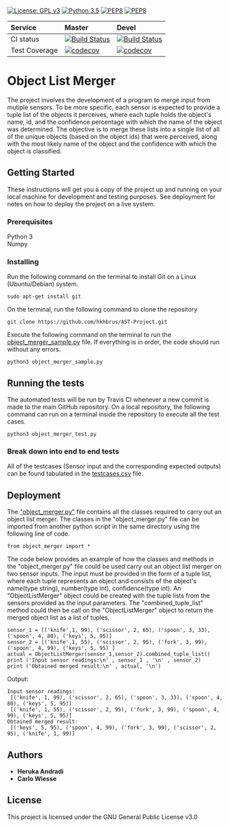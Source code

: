 [![License: GPL v3](https://img.shields.io/badge/License-GPLv3-blue.svg)](https://www.gnu.org/licenses/gpl-3.0) [![Python 3.5](https://img.shields.io/badge/python-3.5-red.svg)](https://www.python.org/downloads/release/python-350/) [![PEP8](https://img.shields.io/badge/code%20style-pep8-orange.svg)](https://www.python.org/dev/peps/pep-0008/) [![PEP8](https://img.shields.io/badge/code%20framework-unittest-lightgrey.svg)](https://docs.python.org/3/library/unittest.html)

|**Service**|**Master**|**Devel**|
|:------------- |:------------- |:----- |
|CI status|[![Build Status](https://travis-ci.com/hkhbrus/AST-Project.svg?branch=master)](https://travis-ci.com/hkhbrus/AST-Project)|[![Build Status](https://travis-ci.com/hkhbrus/AST-Project.svg?branch=devel)](https://travis-ci.com/hkhbrus/AST-Project)|
|Test Coverage|[![codecov](https://codecov.io/gh/hkhbrus/AST-Project/branch/master/graph/badge.svg)](https://codecov.io/gh/hkhbrus/AST-Project)|[![codecov](https://codecov.io/gh/hkhbrus/AST-Project/branch/devel/graph/badge.svg)](https://codecov.io/gh/hkhbrus/AST-Project)|

# Object List Merger

The project involves the development of a program to merge input from mutiple sensors. To be more specific, each sensor is expected to provide a tuple list of the objects it perceives, where each tuple holds the object's name, id, and the confidence percentage with which the name of the object was determined. The objective is to merge these lists into a single list of all of the unique objects (based on the object ids) that were perceived, along with the most likely name of the object and the confidence with which the object is classified.

## Getting Started

These instructions will get you a copy of the project up and running on your local machine for development and testing purposes. See deployment for notes on how to deploy the project on a live system.

### Prerequisites

Python 3\
Numpy

### Installing

Run the following command on the terminal to install Git on a Linux (Ubuntu/Debian) system.
```
sudo apt-get install git
```
On the terminal, run the following command to clone the repository
```
git clone https://github.com/hkhbrus/AST-Project.git
```
Execute the following command on the terminal to run the [object_merger_sample.py](object_merger_sample.py) file. If everything is in order, the code should run without any errors.
```
python3 object_merger_sample.py
```

## Running the tests

The automated tests will be run by Travis CI whenever a new commit is made to the main GitHub repository. On a local repository, the following command can run on a terminal inside the repository to execute all the test cases.
```
python3 object_merger_test.py
```

### Break down into end to end tests

All of the testcases (Sensor input and the corresponding expected outputs) can be found tabulated in the [testcases.csv](testcases.csv) file.

## Deployment

The ["object_merger.py"](object_merger.py) file contains all the classes required to carry out an object list merger. The classes in the "object_merger.py" file can be imported from another python script in the same directory using the following line of code.
```
from object_merger import *
```
The code below provides an example of how the classes and methods in the "object_merger.py" file could be used carry out an object list merger on two sensor inputs. The input must be provided in the form of a tuple list, where each tuple represents an object and consists of the object's name(type string), number(type int), confidence(type int). An "ObjectListMerger" object could be created with the tuple lists from the sensors provided as the input parameters. The "combined_tuple_list" method could then be call on the "ObjectListMerger" object to return the merged object list as a list of tuples.
```
sensor_1 = [('knife',1, 99), ('scissor', 2, 65), ('spoon', 3, 33), ('spoon', 4, 80), ('keys', 5, 95)]
sensor_2 = [('knife',1, 55), ('scissor', 2, 95), ('fork', 3, 99), ('spoon', 4, 99), ('keys', 5, 95) ]
actual = ObjectListMerger(sensor_1,sensor_2).combined_tuple_list()
print ('Input sensor readings:\n' , sensor_1 , '\n' , sensor_2)
print ('Obtained merged result:\n' , actual, '\n')
```
Output:
```
Input sensor readings:
 [('knife', 1, 99), ('scissor', 2, 65), ('spoon', 3, 33), ('spoon', 4, 80), ('keys', 5, 95)] 
 [('knife', 1, 55), ('scissor', 2, 95), ('fork', 3, 99), ('spoon', 4, 99), ('keys', 5, 95)]
Obtained merged result:
 [('keys', 5, 95), ('spoon', 4, 99), ('fork', 3, 99), ('scissor', 2, 95), ('knife', 1, 99)] 
```

## Authors

* **Heruka Andradi**
* **Carlo Wiesse**

## License

This project is licensed under the GNU General Public License v3.0
